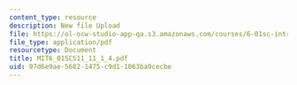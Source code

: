 ```yaml
---
content_type: resource
description: New file Upload
file: https://ol-ocw-studio-app-qa.s3.amazonaws.com/courses/6-01sc-introduction-to-electrical-engineering-and-computer-science-i-spring-2011/97d6e9ae56821475c9d11063ba9cecbe_MIT6_01SCS11_11_1_4.pdf
file_type: application/pdf
resourcetype: Document
title: MIT6_01SCS11_11_1_4.pdf
uid: 97d6e9ae-5682-1475-c9d1-1063ba9cecbe
---
```

